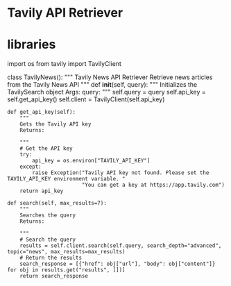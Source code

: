 # Tavily API Retriever

# libraries

import os from tavily import TavilyClient

class TavilyNews(): """ Tavily News API Retriever Retrieve news articles
from the Tavily News API """ def **init**(self, query): """ Initializes
the TavilySearch object Args: query: """ self.query = query self.api_key
= self.get_api_key() self.client = TavilyClient(self.api_key)

    def get_api_key(self):
        """
        Gets the Tavily API key
        Returns:

        """
        # Get the API key
        try:
            api_key = os.environ["TAVILY_API_KEY"]
        except:
            raise Exception("Tavily API key not found. Please set the TAVILY_API_KEY environment variable. "
                            "You can get a key at https://app.tavily.com")
        return api_key

    def search(self, max_results=7):
        """
        Searches the query
        Returns:

        """
        # Search the query
        results = self.client.search(self.query, search_depth="advanced", topic="news", max_results=max_results)
        # Return the results
        search_response = [{"href": obj["url"], "body": obj["content"]} for obj in results.get("results", [])]
        return search_response
